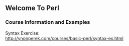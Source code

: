 ## Welcome To Perl

### Course Information and Examples

Syntax Exercise:  
http://ynonperek.com/courses/basic-perl/syntax-ex.html


